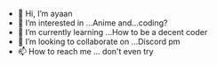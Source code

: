 - 👋 Hi, I’m ayaan
- 👀 I’m interested in ...Anime and...coding?
- 🌱 I’m currently learning ...How to be a decent coder
- 💞️ I’m looking to collaborate on ...Discord pm
- 📫 How to reach me ... don't even try

<!---
SublimeRanter/SublimeRanter is a ✨ special ✨ repository because its `README.md` (this file) appears on your GitHub profile.
You can click the Preview link to take a look at your changes.
--->
